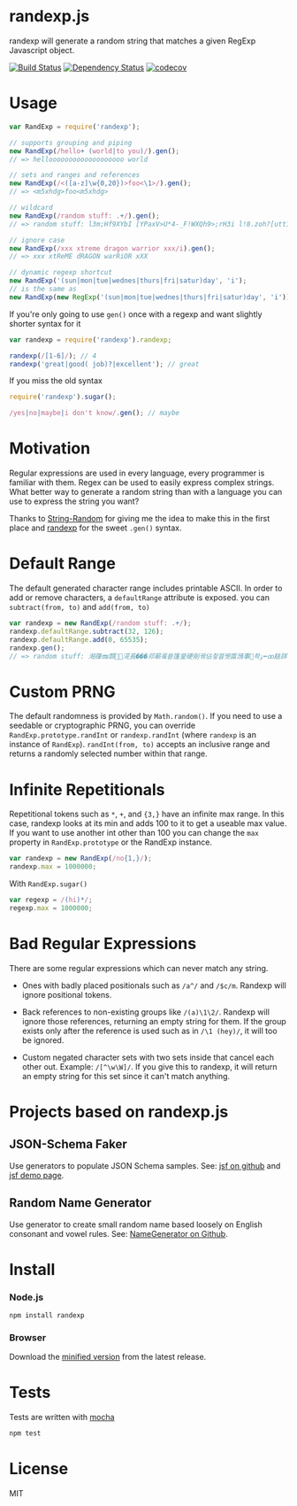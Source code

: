 # randexp.js

randexp will generate a random string that matches a given RegExp Javascript object.

[![Build Status](https://secure.travis-ci.org/fent/randexp.js.svg)](http://travis-ci.org/fent/randexp.js)
[![Dependency Status](https://david-dm.org/fent/randexp.js.svg)](https://david-dm.org/fent/randexp.js)
[![codecov](https://codecov.io/gh/fent/randexp.js/branch/master/graph/badge.svg)](https://codecov.io/gh/fent/randexp.js)

# Usage

```js
var RandExp = require('randexp');

// supports grouping and piping
new RandExp(/hello+ (world|to you)/).gen();
// => hellooooooooooooooooooo world

// sets and ranges and references
new RandExp(/<([a-z]\w{0,20})>foo<\1>/).gen();
// => <m5xhdg>foo<m5xhdg>

// wildcard
new RandExp(/random stuff: .+/).gen();
// => random stuff: l3m;Hf9XYbI [YPaxV>U*4-_F!WXQh9>;rH3i l!8.zoh?[utt1OWFQrE ^~8zEQm]~tK

// ignore case
new RandExp(/xxx xtreme dragon warrior xxx/i).gen();
// => xxx xtReME dRAGON warRiOR xXX

// dynamic regexp shortcut
new RandExp('(sun|mon|tue|wednes|thurs|fri|satur)day', 'i');
// is the same as
new RandExp(new RegExp('(sun|mon|tue|wednes|thurs|fri|satur)day', 'i'));
```

If you're only going to use `gen()` once with a regexp and want slightly shorter syntax for it

```js
var randexp = require('randexp').randexp;

randexp(/[1-6]/); // 4
randexp('great|good( job)?|excellent'); // great
```

If you miss the old syntax

```js
require('randexp').sugar();

/yes|no|maybe|i don't know/.gen(); // maybe
```

# Motivation

Regular expressions are used in every language, every programmer is familiar with them. Regex can be used to easily express complex strings. What better way to generate a random string than with a language you can use to express the string you want?

Thanks to [String-Random](http://search.cpan.org/~steve/String-Random-0.22/lib/String/Random.pm) for giving me the idea to make this in the first place and [randexp](https://github.com/benburkert/randexp) for the sweet `.gen()` syntax.

# Default Range

The default generated character range includes printable ASCII.  In order to add or remove characters,
a `defaultRange` attribute is exposed. you can `subtract(from, to)` and `add(from, to)`
```js
var randexp = new RandExp(/random stuff: .+/);
randexp.defaultRange.subtract(32, 126);
randexp.defaultRange.add(0, 65535);
randexp.gen();
// => random stuff: 湐箻ໜ䫴␩⶛㳸長���邓蕲뤀쑡篷皇硬剈궦佔칗븛뀃匫鴔事좍ﯣ⭼ꝏ䭍詳蒂䥂뽭
```

# Custom PRNG

The default randomness is provided by `Math.random()`. If you need to use a seedable or cryptographic PRNG, you
can override `RandExp.prototype.randInt` or `randexp.randInt` (where `randexp` is an instance of `RandExp`). `randInt(from, to)` accepts an inclusive range and returns a randomly selected
number within that range.

# Infinite Repetitionals

Repetitional tokens such as `*`, `+`, and `{3,}` have an infinite max range. In this case, randexp looks at its min and adds 100 to it to get a useable max value. If you want to use another int other than 100 you can change the `max` property in `RandExp.prototype` or the RandExp instance.

```js
var randexp = new RandExp(/no{1,}/);
randexp.max = 1000000;
```

With `RandExp.sugar()`

```js
var regexp = /(hi)*/;
regexp.max = 1000000;
```

# Bad Regular Expressions

There are some regular expressions which can never match any string.

* Ones with badly placed positionals such as `/a^/` and `/$c/m`. Randexp will ignore positional tokens.

* Back references to non-existing groups like `/(a)\1\2/`. Randexp will ignore those references, returning an empty string for them. If the group exists only after the reference is used such as in `/\1 (hey)/`, it will too be ignored.

* Custom negated character sets with two sets inside that cancel each other out. Example: `/[^\w\W]/`. If you give this to randexp, it will return an empty string for this set since it can't match anything.


# Projects based on randexp.js


## JSON-Schema Faker

Use generators to populate JSON Schema samples. See: [jsf on github](https://github.com/json-schema-faker/json-schema-faker/) and [jsf demo page](http://json-schema-faker.js.org/).

## Random Name Generator

Use generator to create small random name based loosely on English consonant and vowel rules. See: [NameGenerator on Github](https://github.com/rekaj3773/NameGenerator).


# Install

### Node.js

    npm install randexp

### Browser

Download the [minified version](https://github.com/fent/randexp.js/releases) from the latest release.


# Tests

Tests are written with [mocha](https://mochajs.org)

```bash
npm test
```


# License

MIT
